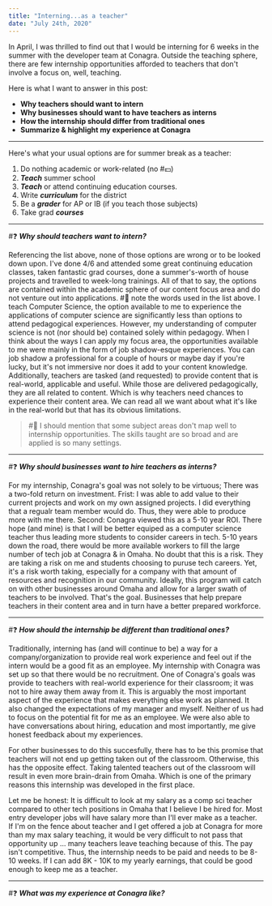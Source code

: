 ```yaml
---
title: "Interning...as a teacher"
date: "July 24th, 2020"
---
```

In April, I was thrilled to find out that I would be interning for 6 weeks in the summer with the developer team at Conagra. Outside the teaching sphere, there are few internship opportunities afforded to teachers that don't involve a focus on, well, teaching. 

Here is what I want to answer in this post: 
- **Why teachers should want to intern**
- **Why businesses should want to have teachers as interns**
- **How the internship should differ from traditional ones**
- **Summarize & highlight my experience at Conagra**

***

Here's what your usual options are for summer break as a teacher: 
1. Do nothing academic or work-related (no #:dollar:) 
2. ***Teach*** summer school
3. ***Teach*** or attend continuing education courses. 
4. Write ***curriculum*** for the district
5. Be a ***grader*** for AP or IB (if you teach those subjects)
6. Take grad ***courses*** 

***

#:question: ***Why should teachers want to intern?***

Referencing the list above, none of those options are wrong or to be looked down upon.  I've done 4/6 and attended some great continuing education classes, taken fantastic grad courses, done a summer's-worth of house projects and travelled to week-long trainings.  All of that to say, the options are contained within the academic sphere of our content focus area and do not venture out into applications. #:eyes: note the words used in the list above. I teach Computer Science, the option available to me to experience the applications of computer science are significantly less than options to attend pedagogical experiences.  However, my understanding of computer science is not (nor should be) contained solely within pedagogy. When I think about the ways I can apply my focus area, the opportunities available to me were mainly in the form of job shadow-esque experiences.  You can job shadow a professional for a couple of hours or maybe day if you're lucky, but it's not immersive nor does it add to your content knowledge.  Additionally, teachers are tasked (and requested) to provide content that is real-world, applicable and useful.  While those are delivered pedagogically, they are all related to content.  Which is why teachers need chances to experience their content area.  We can read all we want about what it's like in the real-world but that has its obvious limitations.  

> #:memo: I should mention that some subject areas don't map well to internship opportunities.
> The skills taught are so broad and are applied is so many settings. 
 
***

#:question: ***Why should businesses want to hire teachers as interns?***

For my internship, Conagra's goal was not solely to be virtuous; There was a two-fold return on investment.  Frist: I was able to add value to their current projects and work on my own assigned projects.  I did everything that a regualr team member would do.  Thus, they were able to produce more with me there.  Second: Conagra viewed this as a 5-10 year ROI.  There hope (and mine) is that I will be better equiped as a computer science teacher thus leading more students to consider careers in tech.  5-10 years down the road, there would be more available workers to fill the large number of tech job at Conagra & in Omaha.  No doubt that this is a risk. They are taking a risk on me and students choosing to puruse tech careers.  Yet, it's a risk worth taking, especially for a company with that amount of resources and recognition in our community.  Ideally, this program will catch on with other businesses around Omaha and allow for a larger swath of teachers to be involved. That's the goal.  Businesses that help prepare teachers in their content area and in turn have a better prepared workforce.  

***

#:question: ***How should the internship be different than traditional ones?***

Traditionally, interning has (and will continue to be) a way for a company/organization to provide real work experience and feel out if the intern would be a good fit as an employee.  My internship with Conagra was set up so that there would be no recruitment.  One of Conagra's goals was provide to teachers with real-world experience for their classroom; it was not to hire away them away from it.  This is arguably the most important aspect of the experience that makes everything else work as planned.  It also changed the expectations of my manager and myself.  Neither of us had to focus on the potential fit for me as an employee.  We were also able to have conversations about hiring, education and most importantly, me give honest feedback about my experiences.  

For other businesses to do this succesfully, there has to be this promise that teachers will not end up getting taken out of the classroom.  Otherwise, this has the opposite effect.  Taking talented teachers out of the classroom will result in even more brain-drain from Omaha.  Which is one of the primary reasons this internship was developed in the first place.  

Let me be honest: It is difficult to look at my salary as a comp sci teacher compared to other tech positions in Omaha that I believe I be hired for.  Most entry developer jobs will have salary more than I'll ever make as a teacher.  If I'm on the fence about teacher and I get offered a job at Conagra for more than my max salary teaching, it would be very difficult to not pass that opportunity up ... many teachers leave teaching because of this.  The pay isn't competitive.  Thus, the internship needs to be paid and needs to be 8-10 weeks.  If I can add 8K - 10K to my yearly earnings, that could be good enough to keep me as a teacher.  

***

#:question: ***What was my experience at Conagra like?***